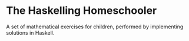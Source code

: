 The Haskelling Homeschooler
===========================

A set of mathematical exercises for children, performed by 
implementing solutions in Haskell.


